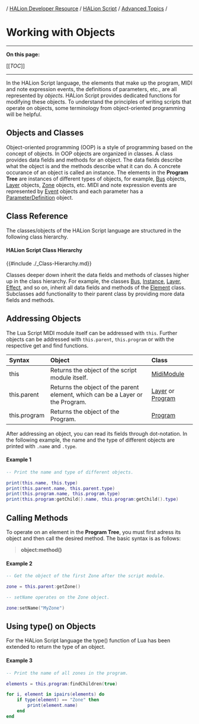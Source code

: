 / [HALion Developer Resource](../../HALion-Developer-Resource.md) / [HALion Script](./HALion-Script.md) / [Advanced Topics](./Advanced-Topics.md) /

# Working with Objects

---

**On this page:**

[[_TOC_]]

---

In the HALion Script language, the elements that make up the program, MIDI and note expression events, the definitions of parameters, etc., are all represented by *objects*. HALion Script provides dedicated functions for modifying these objects. To understand the principles of writing scripts that operate on objects, some terminology from object-oriented programming will be helpful.

## Objects and Classes

Object-oriented programming (OOP) is a style of programming based on the concept of objects. In OOP objects are organized in classes. A class provides data fields and methods for an object. The data fields describe what the object is and the methods describe what it can do. A concrete occurance of an object is called an instance. The elements in the **Program Tree** are instances of different types of objects, for example, [Bus](./Bus.md) objects, [Layer](./Layer.md) objects,  [Zone](./Zone.md) objects, etc. MIDI and note expression events are represented by [Event](./Event.md) objects and each parameter has a [ParameterDefinition](./getParameterDefinition.md) object.

## Class Reference

The classes/objects of the HALion Script language are structured in the following class hierarchy.

#### HALion Script Class Hierarchy

{{#include ./_Class-Hierarchy.md}}

Classes deeper down inherit the data fields and methods of classes higher up in the class hierarchy. For example, the classes [Bus](./Bus-Constructor.md), [Instance](./Instance.md), [Layer](./Layer.md), [Effect](./Effect.md), and so on, inherit all data fields and methods of the [Element](./Element.md) class. Subclasses add functionality to their parent class by providing more data fields and methods.

## Addressing Objects
The Lua Script MIDI module itself can be addressed with ``this``. Further objects can be addressed with ``this.parent``, ``this.program`` or with the respective get and find functions.

|Syntax|Object|Class|
|:-|:-|:-|
|this|Returns the object of the script module itself.|[MidiModule](./MidiModule.md)|
|this.parent|Returns the object of the parent element, which can be a Layer or the Program.|[Layer](./Layer.md) or [Program](./Program.md)|
|this.program|Returns the object of the Program.|[Program](./Program.md)|

After addressing an object, you can read its fields through dot-notation. In the following example, the name and the type of different objects are printed with ``.name`` and ``.type``.

#### Example 1

```lua
-- Print the name and type of different objects.

print(this.name, this.type)
print(this.parent.name, this.parent.type)
print(this.program.name, this.program.type)
print(this.program:getChild().name, this.program:getChild().type)
```

## Calling Methods

To operate on an element in the **Program Tree**, you must first adress its object and then call the desired method. The basic syntax is as follows:

>**object:method()**

#### Example 2

```lua
-- Get the object of the first Zone after the script module.

zone = this.parent:getZone()

-- setName operates on the Zone object.

zone:setName("MyZone")
```

## Using type() on Objects

For the HALion Script language the type() function of Lua has been extended to return the type of an object.

#### Example 3

```lua
-- Print the name of all zones in the program.

elements = this.program:findChildren(true)

for i, element in ipairs(elements) do
    if type(element) == "Zone" then
        print(element.name)
    end
end
```